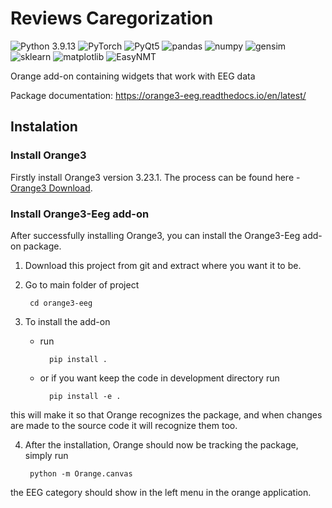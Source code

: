 Reviews Caregorization
======================

![Python 3.9.13](https://img.shields.io/badge/python-3.9.13-blue.svg)
![PyTorch](https://img.shields.io/badge/PyTorch-1.13.1-ref.svg)
![PyQt5](https://img.shields.io/badge/PyQt5-5.15.9-green.svg)
![pandas](https://img.shields.io/badge/pandas-black.svg)
![numpy](https://img.shields.io/badge/numpy-blue.svg)
![gensim](https://img.shields.io/badge/gensim-black.svg)
![sklearn](https://img.shields.io/badge/sklearn-orange.svg)
![matplotlib](https://img.shields.io/badge/matplotlib-black.svg)
![EasyNMT](https://img.shields.io/badge/EasyNMT-red.svg)


<!-- [![mne](https://img.shields.io/badge/mne-0.17.1-blueviolet.svg)](https://mne.tools/0.17/install_mne_python.html)
[![AnyQt](https://img.shields.io/badge/AnyQt--green.svg)](https://pypi.org/project/AnyQt/)
[![PyQt5](https://img.shields.io/badge/PyQt5--green.svg)](https://pypi.org/project/PyQt5/)
[![numpy](https://img.shields.io/badge/numpy--blue.svg)](https://numpy.org/)
[![pylsl](https://img.shields.io/badge/pylsl--blue.svg)](https://pypi.org/project/pylsl/)
[![PyWavelets](https://img.shields.io/badge/pywt--blue.svg)](https://pywavelets.readthedocs.io/en/latest/install.html) -->

Orange add-on containing widgets that work with EEG data

Package documentation: https://orange3-eeg.readthedocs.io/en/latest/

## Instalation

### Install Orange3
Firstly install Orange3 version 3.23.1. The process can be found here - [Orange3 Download](https://orange.biolab.si/download/#windows).

### Install Orange3-Eeg add-on
After successfully installing Orange3, you can install the Orange3-Eeg add-on package.

1. Download this project from git and extract where you want it to be.

2. Go to main folder of project

        cd orange3-eeg

3. To install the add-on
    * run
    
            pip install .

    * or if you want keep the code in development directory run

            pip install -e .
    
this will make it so that Orange recognizes the package, and when changes are made
to the source code it will recognize them too.

4. After the installation, Orange should now be tracking the package, simply run

        python -m Orange.canvas
    
the EEG category should show in the left menu in the orange application.